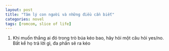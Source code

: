 ```yaml
---
layout: post
title: "Tâm lý con người và những điều cần biết"
categories: novel
tags: [romcom, slice of life]
---
```


1. Khi muốn thắng ai đó trong trò búa kéo bao, hãy hỏi một câu hỏi yes/no. Bất kể họ trả lời gì, đa phần sẽ ra kéo
